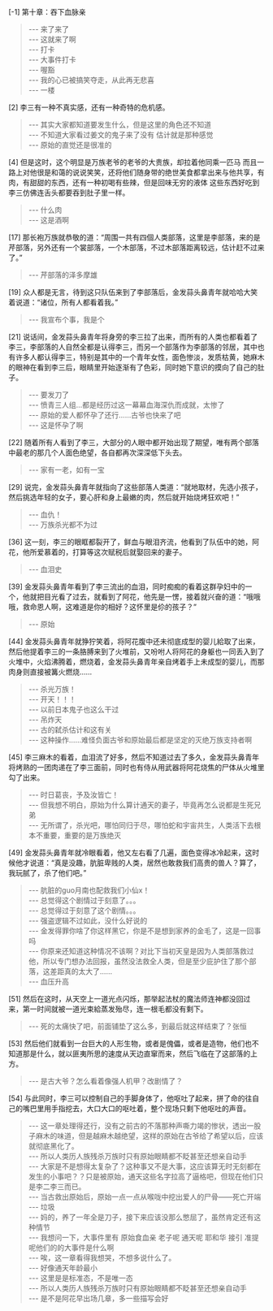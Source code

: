 
[-1] 第十章：吞下血脉亲
>--- 来了来了<br>
>--- 这就来了啊<br>
>--- 打卡<br>
>--- 大事件打卡<br>
>--- 喔豁<br>
>--- 我的心已被搞笑夺走，从此再无悲喜<br>
>--- 一楼<br>

[2] 李三有一种不真实感，还有一种奇特的危机感。
>--- 其实大家都知道要发生什么，但是这里的角色还不知道<br>
>--- 不知道大家看过姜文的鬼子来了没有 估计就是那种感觉<br>
>--- 原始的直觉还是很准的<br>

[4] 但是这时，这个明显是万族老爷的老爷的大贵族，却拉着他同乘一匹马 而且一路上对他很是和蔼的说说笑笑，还将他们随身带的绝世美食都拿出来与他共享，有肉，有甜甜的东西，还有一种初喝有些辣，但是回味无穷的液体 这些东西好吃到李三仿佛连舌头都要吞到肚子里一样。
>--- 什么肉<br>
>--- 这是酒啊<br>

[17] 那长袍万族就恭敬的道：“周围一共有四個人类部落，这里是李部落，来的是芹部落，另外还有一个裳部落，一个木部落，不过木部落距离较远，估计赶不过来了。”
>--- 芹部落的泽多摩雄<br>

[19] 众人都是无言，待到这只队伍来到了李部落后，金发蒜头鼻青年就哈哈大笑着说道：“诸位，所有人都看着我。”
>--- 我宣布个事，我是个<br>

[21] 说话间，金发蒜头鼻青年将身旁的李三拉了出来，而所有的人类也都看着了李三，李部落的人自然全都是认得李三，而另一个部落作为李部落的邻居，其中也有许多人都认得李三，特别是其中的一个青年女性，面色惨淡，发质枯黄，她麻木的眼神在看到李三后，眼睛里开始逐渐有了色彩，同时她下意识的摸向了自己的肚子。
>--- 要发刀了<br>
>--- 愤青三人组…都是经历过这一幕幕血海深仇而成就，太惨了<br>
>--- 原始的爱人都怀孕了还行……古爷也快来了吧<br>
>--- 这是怀孕了啊<br>

[22] 随着所有人看到了李三，大部分的人眼中都开始出现了期望，唯有两个部落中最老的那几个人面色绝望，各自都再次深深低下头去。
>--- 家有一老，如有一宝<br>

[29] 说完，金发蒜头鼻青年就指向了这些部落人类道：“就地取材，先选小孩子，然后挑选年轻的女子，要心肝和身上最嫩的肉，然后就开始烧烤狂欢吧！”
>--- 血仇！<br>
>--- 万族杀光都不为过<br>

[36] 这一刻，李三的眼眶都裂开了，鲜血与眼泪齐流，他看到了队伍中的她，阿花，他所爱慕着的，打算等这次赋税后就娶回来的妻子。
>--- 血泪史<br>

[39] 金发蒜头鼻青年看到了李三流出的血泪，同时痴痴的看着这群孕妇中的一个，他就把目光看了过去，就看到了阿花，他先是一愣，接着就兴奋的道：“哦哦哦，救命恩人啊，这难道是你的相好？这怀里是伱的孩子？”
>--- 原始<br>

[44] 金发蒜头鼻青年就狰狞笑着，将阿花腹中还未彻底成型的婴儿給取了出来，然后他提着李三的一条胳膊来到了火堆前，又吩咐人将阿花的身躯也一同丢入到了火堆中，火焰沸腾着，燃烧着，金发蒜头鼻青年亲自烤着手上未成型的婴儿，而那肉身则直接被篝火燃烧……
>--- 杀光万族！<br>
>--- 开天！！！<br>
>--- 以前日本鬼子也这么干过<br>
>--- 吊炸天<br>
>--- 古的弑杀估计和这有关<br>
>--- 这种操作……难怪负面古爷和原始最后都是坚定的灭绝万族支持者啊<br>

[45] 李三麻木的看着，血泪流了好多，然后不知道过去了多久，金发蒜头鼻青年将烤熟的一团肉递在了李三面前，同时也有侍从用武器将阿花烧焦的尸体从火堆里勾了出来。
>--- 时日葛丧，予及汝皆亡！<br>
>--- 但我想不明白，原始为什么算计通天的妻子，毕竟再怎么说都是生死兄弟<br>
>--- 无所谓了，杀光吧，哪怕同归于尽，哪怕蛇和宇宙共生，人类活下去根本不重要，重要的是万族绝灭<br>

[49] 金发蒜头鼻青年就冷眼看着，他又左右看了几遍，面色变得冰冷起来，这时候他才说道：“真是没趣，肮脏卑贱的人类，居然也敢救我们高贵的兽人？算了，我玩腻了，杀了他们吧。”
>--- 肮脏的guo月南也配救我们小仙x！<br>
>--- 总觉得这个剧情过于刻意了。。。<br>
>--- 总觉得过于刻意了这个剧情。。。<br>
>--- 强盗逻辑不过如此，没什么好说的<br>
>--- 金发得罪你啥了你这样黑它，你是不是想到家养的金毛了，这是一回事吗<br>
>--- 你原来还知道这种情况不该啊？对比下当初天皇是因为人类部落救过他，所以专门想办法回报，虽然没法救全人类，但是至少庇护住了那个部落，这差距真的太大了……<br>
>--- 血压升高<br>

[51] 然后在这时，从天空上一道光点闪烁，那举起法杖的魔法师连神都没回过来，第一时间就被一道光束給蒸发殆尽，连一根毛都没有剩下。
>--- 死的太痛快了吧，前面铺垫了这么多，到最后就这样结束了？张恒<br>

[53] 然后他们就看到一台巨大的人形生物，或者是傀儡，或者是造物，他们也不知道那是什么，就以匪夷所思的速度从天边直窜而来，然后飞临在了这部落的上方。
>--- 是古大爷？怎么看着像强人机甲？改剧情了？<br>

[54] 与此同时，李三可以控制自己的手脚身体了，他呕吐了起来，拼了命的往自己的嘴巴里用手指挖去，大口大口的呕吐着，整个现场只剩下他呕吐的声音。
>--- 这一章处理得还行，没有之前古的不落那种声嘶力竭的惨状，透出一股子麻木的味道，但是越麻木越绝望，这样的原始在古爷给了希望以后，应该就彻底黑化了。<br>
>--- 所以人类历人族残杀万族时只有原始眼睛都不眨甚至还想亲自动手<br>
>--- 大家是不是想得太复杂了？这种事又不是大事，这应该算无时无刻都在发生的小事吧？？只是被原始，通天这些名字拉高了逼格吧，但现在他们只是李二李三而已。<br>
>--- 当古救出原始后，原始一点一点从喉咙中挖出爱人的尸骨——死亡开端<br>
>--- 垃圾<br>
>--- 妈的，养了一年全是刀子，接下来应该没那么憋屈了，虽然肯定还有这种情节<br>
>--- 我想问一下，大事件里有
原始食血亲
老子呢
通天呢
耶和华
接引
准提呢他们的的大事件是什么啊<br>
>--- 唉，这一章看得我想哭，不想多说什么了。<br>
>--- 好像通天年龄最小<br>
>--- 这里是是标准态，不是唯一态<br>
>--- 所以人类历人族残杀万族时只有原始眼睛都不眨甚至还想亲自动手<br>
>--- 是不是阿花早出场几章，多一些描写会好<br>
